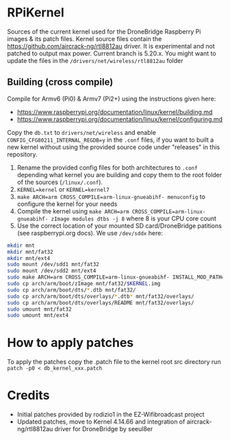 # RPiKernel
Sources of the current kernel used for the DroneBridge Raspberry Pi images &amp; its patch files.
Kernel source files contain the https://github.com/aircrack-ng/rtl8812au driver. It is experimental and not patched to output max power. Current branch is 5.20.x.
You might want to update the files in the `/drivers/net/wireless/rtl8812au` folder

## Building (cross compile)
Compile for Armv6 (Pi0) & Armv7 (Pi2+) using the instructions given here:
* https://www.raspberrypi.org/documentation/linux/kernel/building.md
* https://www.raspberrypi.org/documentation/linux/kernel/configuring.md

Copy the `db.txt` to `drivers/net/wireless` and enable `CONFIG_CFG80211_INTERNAL_REGDB=y` in the `.conf` files, if you want to built a new kernel without using the provided source code under "releases" in this repository.

1. Rename the provided config files for both architectures to `.conf` depending what kernel you are building and copy them to the root folder of the sources (`/linux/.conf`).
2. `KERNEL=kernel` or `KERNEL=kernel7`
3. `make ARCH=arm CROSS_COMPILE=arm-linux-gnueabihf- menuconfig` to configure the kernel for your needs
4. Compile the kernel using `make ARCH=arm CROSS_COMPILE=arm-linux-gnueabihf- zImage modules dtbs -j 8` where 8 is your CPU core count
5. Use the correct location of your mounted SD card/DroneBridge patitions (see raspberrypi.org docs). We use `/dev/sddx` here:

```bash
mkdir mnt
mkdir mnt/fat32
mkdir mnt/ext4
sudo mount /dev/sdd1 mnt/fat32
sudo mount /dev/sdd2 mnt/ext4
sudo make ARCH=arm CROSS_COMPILE=arm-linux-gnueabihf- INSTALL_MOD_PATH=mnt/ext4 modules_install
sudo cp arch/arm/boot/zImage mnt/fat32/$KERNEL.img
sudo cp arch/arm/boot/dts/*.dtb mnt/fat32/
sudo cp arch/arm/boot/dts/overlays/*.dtb* mnt/fat32/overlays/
sudo cp arch/arm/boot/dts/overlays/README mnt/fat32/overlays/
sudo umount mnt/fat32
sudo umount mnt/ext4
```

# How to apply patches

To apply the patches copy the .patch file to the kernel root src directory run `patch -p0 < db_kernel_xxx.patch`


# Credits

* Initial patches provided by rodizio1 in the EZ-Wifibroadcast project
* Updated patches, move to Kernel 4.14.66 and integration of aircrack-ng/rtl8812au driver for DroneBridge by seeul8er
